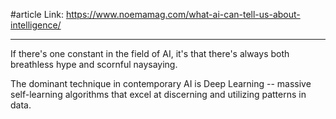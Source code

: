 #article 
Link: https://www.noemamag.com/what-ai-can-tell-us-about-intelligence/

---------
If there's one constant in the field of AI, it's that there's always both breathless hype and scornful naysaying.

The dominant technique in contemporary AI is Deep Learning -- massive self-learning algorithms that excel at discerning and utilizing patterns in data.

















